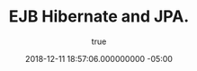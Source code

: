 ---
layout: post
title: EJB Hibernate and JPA. 
date: 2018-12-11 18:57:06.000000000 -05:00
type: post
parent_id: '0'
published: false
password: ''
status: unpublished
categories: []
tags: []
randomImage: '18'
meta:
  _edit_last: '1'
author:
  login: sanjaypatel2525
  email: sanjaypatel2525@gmail.com
  display_name: sanjaypatel2525
  first_name: ''
  last_name: ''
---